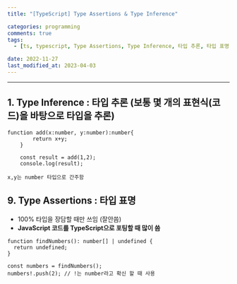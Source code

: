 ```yaml
---
title: "[TypeScript] Type Assertions & Type Inference"

categories: programming
comments: true
tags:
  - [ts, typescript, Type Assertions, Type Inference, 타입 추론, 타입 표명]

date: 2022-11-27
last_modified_at: 2023-04-03
---
```


---

## **1. Type Inference** : 타입 추론 (보통 몇 개의 표현식(코드)을 바탕으로 타입을 추론)

```tsx
function add(x:number, y:number):number{
        return x+y;
    }

    const result = add(1,2);
    console.log(result);

x,y는 number 타입으로 간주함
```

## 9. **Type Assertions** : **타입 표명**

- 100% 타입을 장담할 때만 쓰임 (잘안씀)
- **JavaScript 코드를 TypeScript으로 포팅할 때 많이 씀**

```tsx
function findNumbers(): number[] | undefined {
  return undefined;
}

const numbers = findNumbers();
numbers!.push(2); // !는 number라고 확신 할 때 사용
```
